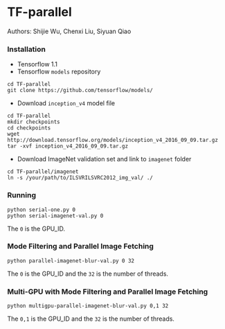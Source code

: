 # TF-parallel

Authors: Shijie Wu, Chenxi Liu, Siyuan Qiao

### Installation

- Tensorflow 1.1 
- Tensorflow `models` repository
```
cd TF-parallel
git clone https://github.com/tensorflow/models/
```
- Download `inception_v4` model file
```
cd TF-parallel
mkdir checkpoints
cd checkpoints
wget http://download.tensorflow.org/models/inception_v4_2016_09_09.tar.gz
tar -xvf inception_v4_2016_09_09.tar.gz
```
- Download ImageNet validation set and link to `imagenet` folder
```
cd TF-parallel/imagenet
ln -s /your/path/to/ILSVRILSVRC2012_img_val/ ./
```

### Running
```
python serial-one.py 0
python serial-imagenet-val.py 0
```
The `0` is the GPU_ID.

### Mode Filtering and Parallel Image Fetching
```
python parallel-imagenet-blur-val.py 0 32
```
The `0` is the GPU_ID and the `32` is the number of threads.

### Multi-GPU with Mode Filtering and Parallel Image Fetching
```
python multigpu-parallel-imagenet-blur-val.py 0,1 32
```
The `0,1` is the GPU_ID and the `32` is the number of threads.
